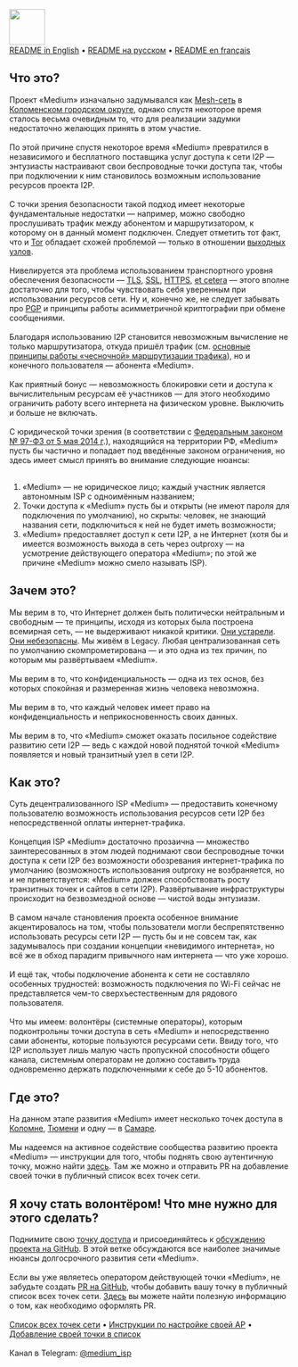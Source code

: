 <img align="left" width="64" height="64" src="https://hsto.org/webt/8c/nt/ku/8cntkuotjbfc1aiirrepb4xb4o4.png">  
<br/><br/><br/>

[README in English](README.en.md) • [README на русском](README.ru.md) • [README en français](README.fr.md)

<h2>Что это?</h2>
Проект «Medium» изначально задумывался как <a href="https://en.wikipedia.org/wiki/Mesh_networking">Mesh-сеть</a> в <a href="https://ru.wikipedia.org/wiki/Коломенский_городской_округ">Коломенском городском округе</a>, однако спустя некоторое время сталось весьма очевидным то, что для реализации задумки недостаточно желающих принять в этом участие.
<br/><br/>
По этой причине спустя некоторое время «Medium» превратился в независимого и бесплатного поставщика услуг доступа к сети I2P — энтузиасты настраивают свои беспроводные точки доступа так, чтобы при подключении к ним становилось возможным использование ресурсов проекта I2P.
<br/><br/>
С точки зрения безопасности такой подход имеет некоторые фундаментальные недостатки — например, можно свободно прослушивать трафик между абонентом и маршрутизатором, к которому он в данный момент подключен. Следует отметить тот факт, что и <a href="https://en.wikipedia.org/wiki/Tor_(anonymity_network)">Tor</a> обладает схожей проблемой — только в отношении <a href="https://hackertarget.com/tor-exit-node-visualization/">выходных узлов</a>.
<br/><br/>
Нивелируется эта проблема использованием транспортного уровня обеспечения безопасности — <a href="https://en.wikipedia.org/wiki/Transport_Layer_Security">TLS</a>, <a href="https://ru.wikipedia.org/wiki/SSL">SSL</a>, <a href="https://en.wikipedia.org/wiki/HTTPS">HTTPS</a>, <a href="https://ru.wikipedia.org/wiki/%D0%9A%D1%80%D0%B8%D0%BF%D1%82%D0%BE%D0%B3%D1%80%D0%B0%D1%84%D0%B8%D1%87%D0%B5%D1%81%D0%BA%D0%B8%D0%B9_%D0%BF%D1%80%D0%BE%D1%82%D0%BE%D0%BA%D0%BE%D0%BB">et cetera</a> — этого вполне достаточно для того, чтобы чувствовать себя уверенным при использовании ресурсов сети. Ну и, конечно же, не следует забывать про <a href="https://en.wikipedia.org/wiki/Pretty_Good_Privacy">PGP</a> и принципы работы асимметричной криптографии при обмене сообщениями.
<br/><br/>
Благодаря использованию I2P становится невозможным вычисление не только маршрутизатора, откуда пришёл трафик (см. <a href="https://en.wikipedia.org/wiki/Garlic_routing">основные принципы работы «чесночной» маршрутизации трафика</a>), но и конечного пользователя — абонента «Medium».
<br/><br/>
Как приятный бонус — невозможность блокировки сети и доступа к вычислительным ресурсам её участников — для этого необходимо ограничить работу всего интернета на физическом уровне. Выключить и больше не включать.
<br/><br/>
С юридической точки зрения (в соответствии с <a href="www.consultant.ru/document/cons_doc_LAW_162586/">Федеральным законом № 97-ФЗ от 5 мая 2014 г</a>.), находящийся на территории РФ, «Medium» пусть бы частично и попадает под введённые законом ограничения, но здесь имеет смысл принять во внимание следующие нюансы:
<br/><br/>
<ol><li>«Medium» — не юридическое лицо; каждый участник является автономным ISP с одноимённым названием;</li>
	<li>Точки доступа к «Medium» пусть бы и открыты (не имеют пароля для подключения по умолчанию), но скрыты: человек, не знающий названия сети, подключиться к ней не будет иметь возможности;</li>
	<li>«Medium» предоставляет доступ к сети I2P, а не Интернет (хотя бы и имеется возможность выхода в сеть через outproxy — на усмотрение действующего оператора «Medium»; по этой же причине «Medium» можно смело называть ISP).</li></ol>
<h2>Зачем это?</h2>
Мы верим в то, что Интернет должен быть политически нейтральным и свободным — те принципы, исходя из которых была построена всемирная сеть, — не выдерживают никакой критики. <a href="https://www.vanityfair.com/news/2018/07/the-man-who-created-the-world-wide-web-has-some-regrets">Они устарели</a>. <a href="https://lifehacker.com/its-no-surprise-anymore-your-data-is-never-safe-onlin-1471858210">Они небезопасны</a>. Мы живём в Legacy. Любая централизованная сеть по умолчанию скомпрометирована — и это одна из тех причин, по которым мы развёртываем «Medium».
<br/><br/>
Мы верим в то, что конфиденциальность — одна из тех основ, без которых спокойная и размеренная жизнь человека невозможна.
<br/><br/>
Мы верим в то, что каждый человек имеет право на конфиденциальность и неприкосновенность своих данных.
<br/><br/>
Мы верим в то, что «Medium» сможет оказать посильное содействие развитию сети I2P — ведь с каждой новой поднятой точкой «Medium» появляется и новый транзитный узел в сети I2P.
<h2>Как это?</h2>
Суть децентрализованного ISP «Medium» — предоставить конечному пользователю возможность использования ресурсов сети I2P без непосредственной оплаты интернет-трафика.
<br/><br/>
Концепция ISP «Medium» достаточно прозаична — множество заинтересованных в этом людей поднимают свои беспроводные точки доступа к сети I2P без возможности обозревания интернет-трафика по умолчанию (возможность использования outproxy не возбраняется, но и не приветствуется: «Medium» должен способствовать росту транзитных точек и сайтов в сети I2P). Развёртывание инфраструктуры происходит на безвозмездной основе — чистой воды энтузиазм.
<br/><br/>
В самом начале становления проекта особенное внимание акцентировалось на том, чтобы пользователи могли беспрепятственно использовать ресурсы сети I2P — пусть бы и не совсем так, как задумывалось при создании концепции «невидимого интернета», но всё же в обход парадигм привычного нам интернета — что уже хорошо.
<br/><br/>
И ещё так, чтобы подключение абонента к сети не составляло особенных трудностей: возможность подключения по Wi-Fi сейчас не представляется чем-то сверхъестественным для рядового пользователя.
<br/><br/>
Что мы имеем: волонтёры (системные операторы), которым подконтрольны точки доступа в сеть «Medium» и непосредственно сами абоненты, которые пользуются ресурсами сети. Ввиду того, что I2P использует лишь малую часть пропускной способности общего канала, системным операторам не должно составить труда одновременно держать подключенными к себе до 5-10 абонентов.
<h2>Где это?</h2>
На данном этапе развития «Medium» имеет несколько точек доступа в <a href="https://github.com/medium-isp/medium/tree/master/ru/50/kolomna">Коломне</a>, <a href="https://github.com/medium-isp/medium/tree/master/ru/72/tyumen">Тюмени</a> и одну — в <a href="https://github.com/medium-isp/medium/tree/master/ru/63/samara">Самаре</a>.
<br/><br/>
Мы надеемся на активное содействие сообщества развитию проекта «Medium» — инструкции для того, чтобы поднять свою аутентичную точку, можно найти <a href="https://github.com/medium-isp/medium/blob/master/README.ru.md#%D1%8F--%D0%BE%D0%BF%D0%B5%D1%80%D0%B0%D1%82%D0%BE%D1%80">здесь</a>. Там же можно и отправить PR на добавление своей точки в публичный список всех точек сети.
<h2>Я хочу стать волонтёром! Что мне нужно для этого сделать?</h2>
Поднимите свою <a href="https://github.com/medium-isp/medium/blob/master/README.ru.md#%D1%8F--%D0%BE%D0%BF%D0%B5%D1%80%D0%B0%D1%82%D0%BE%D1%80">точку доступа</a> и присоединяйтесь к <a href="https://github.com/medium-isp/medium/issues/1">обсуждению проекта на GitHub</a>. В этой ветке обсуждаются все наиболее значимые нюансы долгосрочного развития сети «Medium».
<br/><br/>
Если вы уже являетесь оператором действующей точки «Medium», не забудьте создать <a href="https://github.com/medium-isp/medium/pulls">PR на GitHub</a>, чтобы добавить вашу точку в публичный список всех точек сети. <a href="https://github.com/medium-isp/medium/blob/master/CONTRIBUTING.md">Здесь</a> вы можете найти полезную информацию о том, как необходимо оформлять PR.
<br/><br/>
<a href="https://github.com/medium-isp/medium/tree/master/ru">Список всех точек сети</a> • <a href="https://github.com/medium-isp/medium/blob/master/README.ru.md">Инструкции по настройке своей AP</a> • <a href="https://github.com/medium-isp/medium/blob/master/CONTRIBUTING.md">Добавление своей точки в список</a>
<br/><br/>
Канал в Telegram: <a href="https://t.me/medium_isp">@medium_isp</a>
